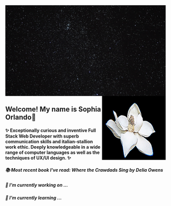 <img align="center" width="900" src="/assets/spaceDigitalWorld.gif">

<!-- ![profile pict](/assets/movingprof.gif)  -->
<img align="right" width="200" height="200" src="/assets/flower.gif">

## Welcome! My name is Sophia Orlando👋

#### ✨  Exceptionally curious and inventive Full Stack Web Developer with superb communication skills and italian-stallion work ethic. Deeply knowledgeable in a wide range of computer languages as well as the techniques of UX/UI design. ✨ <br />

##### 📚 Most recent book I've read: Where the Crawdads Sing by Delia Owens

##### 🔭 I’m currently working on ...
##### 🌱 I’m currently learning ...

<!-- this is a green color block>
- ![#c5f015](https://via.placeholder.com/15/c5f015/000000?text=+) 
<!--
**sophiaorlando/sophiaorlando** is a ✨ _special_ ✨ repository because its `README.md` (this file) appears on your GitHub profile.

Here are some ideas to get you started:

- 🔭 I’m currently working on ...
- 🌱 I’m currently learning ...
- 👯 I’m looking to collaborate on ...
- 🤔 I’m looking for help with ...
- 💬 Ask me about ...
- 📫 How to reach me: ...
- 😄 Pronouns: ...
- ⚡ Fun fact: ...
-->
